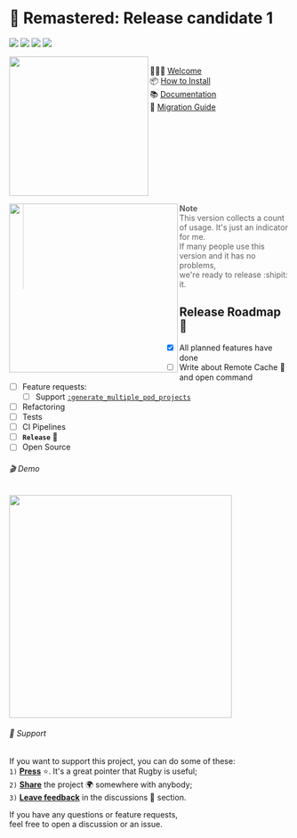 # 🏈 Remastered: Release candidate 1

<p>
<img src="https://img.shields.io/badge/Swift-FF6B4B?logo=swift&logoColor=white" />
<img src="https://img.shields.io/badge/Xcode-6082B6?logo=xcode&logoColor=white" />
<img src="https://img.shields.io/badge/Press_★_to_pay_respects-4BA057?logo=github&logoColor=white" />
<a href="https://twitter.com/swiftyfinch"><img src="https://img.shields.io/badge/SwiftyFinch-blue?logo=twitter&logoColor=white" /></a>
</p>

<img width="250" src="https://user-images.githubusercontent.com/64660122/222205266-2bb5ac10-9573-4394-a254-2876df25f23f.png" align="left">

\
🙋🏼‍♀️ [Welcome](docs/Welcome.md)\
📦 [How to Install](docs/How%20to%20install.md)\
📚 [Documentation](docs/Documentation.md)\
🚏 [Migration Guide](docs/Migration%20Guide.md)
<br clear="left"/>

<img width="303" src="https://user-images.githubusercontent.com/64660122/209438135-d9491bd7-7b8a-4c85-83b3-a7df6e1ace04.png" align="left">

> **Note**<br>
> This version collects a count of usage. It's just an indicator for me.<br>
> If many people use this version and it has no problems,<br>
> we're ready to release :shipit: it.

## Release Roadmap 🎯

- [x] All planned features have done
- [ ] Write about Remote Cache 🐳 and open command
- [ ] Feature requests:
  - [ ] Support [`:generate_multiple_pod_projects`](https://guides.cocoapods.org/syntax/podfile.html#install_bang)
- [ ] Refactoring
- [ ] Tests
- [ ] CI Pipelines
- [ ] **`Release`** 🚀
- [ ] Open Source

###### 🎬 Demo

<img src="https://user-images.githubusercontent.com/64660122/209442704-3f636690-0340-46b5-a3b9-1d9e3779ba82.gif" width=400>

###### 📮 Support

If you want to support this project, you can do some of these:\
`1)` <ins><b>Press</b></ins> ⭐️. It's a great pointer that Rugby is useful;\
`2)` <ins><b>Share</b></ins> the project 🌍 somewhere with anybody;\
`3)` <ins><b>Leave feedback</b></ins> in the discussions 💬 section.

If you have any questions or feature requests,\
feel free to open a discussion or an issue.
